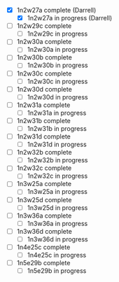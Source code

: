 - [x] 1n2w27a complete (Darrell)
  - [x] 1n2w27a in progress (Darrell)
- [ ] 1n2w29c complete
  - [ ] 1n2w29c in progress
- [ ] 1n2w30a complete
  - [ ] 1n2w30a in progress
- [ ] 1n2w30b complete
  - [ ] 1n2w30b in progress
- [ ] 1n2w30c complete
  - [ ] 1n2w30c in progress
- [ ] 1n2w30d complete
  - [ ] 1n2w30d in progress
- [ ] 1n2w31a complete
  - [ ] 1n2w31a in progress
- [ ] 1n2w31b complete
  - [ ] 1n2w31b in progress
- [ ] 1n2w31d complete
  - [ ] 1n2w31d in progress
- [ ] 1n2w32b complete
  - [ ] 1n2w32b in progress
- [ ] 1n2w32c complete
  - [ ] 1n2w32c in progress
- [ ] 1n3w25a complete
  - [ ] 1n3w25a in progress
- [ ] 1n3w25d complete
  - [ ] 1n3w25d in progress
- [ ] 1n3w36a complete
  - [ ] 1n3w36a in progress
- [ ] 1n3w36d complete
  - [ ] 1n3w36d in progress
- [ ] 1n4e25c complete
  - [ ] 1n4e25c in progress
- [ ] 1n5e29b complete
  - [ ] 1n5e29b in progress
